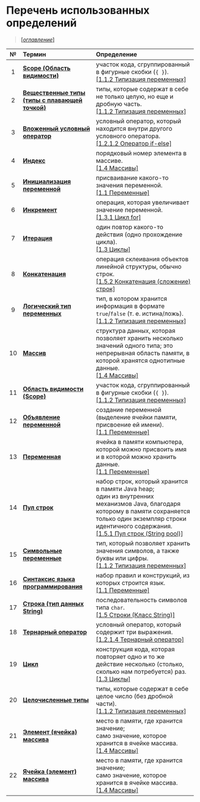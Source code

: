 # Перечень использованных определений

> [[_оглавление_]](../README.md/#оглавление)

| №  | Термин                                                                                      | Определение                                                                                                                                                                                                                                                              |
|:--:|:--------------------------------------------------------------------------------------------|:-------------------------------------------------------------------------------------------------------------------------------------------------------------------------------------------------------------------------------------------------------------------------|
| 1  | [**Scope (Область видимости)**](/conspect/1.md/#112-типизация-переменных)                   | участок кода, сгруппированный в фигурные скобки (`{ }`).<br/>[[1.1.2 Типизация переменных]](/conspect/1.md/#112-типизация-переменных)                                                                                                                                    |
| 2  | [**Вещественные типы (типы с плавающей точкой)**](/conspect/1.md/#112-типизация-переменных) | типы, которые содержат в себе не только целую, но еще и дробную часть.<br/>[[1.1.2 Типизация переменных]](/conspect/1.md/#112-типизация-переменных)                                                                                                                      |
| 3  | [**Вложенный условный оператор**](/conspect/1.md/#1212-оператор-if-else)                    | условный оператор, который находится внутри другого условного оператора.<br/>[[1.2.1.2 Оператор if-else]](/conspect/1.md/#1212-оператор-if-else)                                                                                                                         |
| 4  | [**Индекс**](/conspect/1.md/#14-массивы)                                                    | порядковый номер элемента в массиве.<br/>[[1.4 Массивы]](/conspect/1.md/#14-массивы)                                                                                                                                                                                     |
| 5  | [**Инициализация переменной**](/conspect/1.md/#11-переменные)                               | присваивание какого-то значения переменной.<br/>[[1.1 Переменные]](/conspect/1.md/#11-переменные)                                                                                                                                                                        |
| 6  | [**Инкремент**](/conspect/1.md/#131-цикл-for)                                               | операция, которая увеличивает значение переменной.<br/>[[1.3.1 Цикл for]](/conspect/1.md/#131-цикл-for)                                                                                                                                                                  |
| 7  | [**Итерация**](/conspect/1.md/#13-циклы)                                                    | один повтор какого-то действия (одно прохождение цикла).<br/>[[1.3 Циклы]](/conspect/1.md/#13-циклы)                                                                                                                                                                     |
| 8  | [**Конкатенация**](/conspect/1.md/#152-конкатенация-сложение-строк)                         | операция склеивания объектов линейной структуры, обычно строк.<br/>[[1.5.2 Конкатенация (сложение) строк]](/conspect/1.md/#152-конкатенация-сложение-строк)                                                                                                              |
| 9  | [**Логический тип переменных**](/conspect/1.md/#112-типизация-переменных)                   | тип, в котором хранится информация в формате `true`/`false` (т. е. истина/ложь).<br/>[[1.1.2 Типизация переменных]](/conspect/1.md/#112-типизация-переменных)                                                                                                            |
| 10 | [**Массив**](/conspect/1.md/#14-массивы)                                                    | структура данных, которая позволяет хранить несколько значений одного типа; это непрерывная область памяти, в которой хранятся однотипные данные.<br/>[[1.4 Массивы]](/conspect/1.md/#14-массивы)                                                                        |
| 11 | [**Область видимости (Scope)**](/conspect/1.md/#112-типизация-переменных)                   | участок кода, сгруппированный в фигурные скобки (`{ }`).<br/>[[1.1.2 Типизация переменных]](/conspect/1.md/#112-типизация-переменных)                                                                                                                                    |
| 12 | [**Объявление переменной**](/conspect/1.md/#11-переменные)                                  | создание переменной (выделение ячейки памяти, присвоение ей имени).<br/>[[1.1 Переменные]](/conspect/1.md/#11-переменные)                                                                                                                                                |
| 13 | [**Переменная**](/conspect/1.md/#11-переменные)                                             | ячейка в памяти компьютера, которой можно присвоить имя и в которой можно хранить данные.<br/>[[1.1 Переменные]](/conspect/1.md/#11-переменные)                                                                                                                          |
| 14 | [**Пул строк**](/conspect/1.md/#151-пул-строк-string-pool)                                  | набор строк, который хранится в памяти Java heap;<br/> один из внутренних механизмов Java, благодаря которому в памяти сохраняется только один экземпляр строки идентичного содержания.<br/>[[1.5.1 Пул строк (String pool)]](/conspect/1.md/#151-пул-строк-string-pool) |
| 15 | [**Символьные переменные**](/conspect/1.md/#112-типизация-переменных)                       | тип, который позволяет хранить значения символов, а также буквы или цифры.<br/>[[1.1.2 Типизация переменных]](/conspect/1.md/#112-типизация-переменных)                                                                                                                  |
| 16 | [**Синтаксис языка программирования**](/conspect/1.md/#11-переменные)                       | набор правил и конструкций, из которых строится язык.<br/>[[1.1 Переменные]](/conspect/1.md/#11-переменные)                                                                                                                                                              |
| 17 | [**Строка (тип данных String)**](/conspect/1.md/#15-строки-класс-string)                    | последовательность символов типа `char`.<br/>[[1.5 Строки (Класс String)]](/conspect/1.md/#15-строки-класс-string)                                                                                                                                                       |
| 18 | [**Тернарный оператор**](/conspect/1.md/#1214-тернарный-оператор)                           | условный оператор, который содержит три выражения.<br/>[[1.2.1.4 Тернарный оператор]](/conspect/1.md/#1214-тернарный-оператор)                                                                                                                                           |
| 19 | [**Цикл**](/conspect/1.md/#13-циклы)                                                        | конструкция кода, которая повторяет одно и то же действие несколько (столько, сколько нам потребуется) раз.<br/>[[1.3 Циклы]](/conspect/1.md/#13-циклы)                                                                                                                  |
| 20 | [**Целочисленные типы**](/conspect/1.md/#112-типизация-переменных)                          | типы, которые содержат в себе целое число (без дробной части).<br/>[[1.1.2 Типизация переменных]](/conspect/1.md/#112-типизация-переменных)                                                                                                                              |
| 21 | [**Элемент (ячейка) массива**](/conspect/1.md/#14-массивы)                                  | место в памяти, где хранится значение;<br/>само значение, которое хранится в ячейке массива.<br/>[[1.4 Массивы]](/conspect/1.md/#14-массивы)                                                                                                                             |
| 22 | [**Ячейка (элемент) массива**](/conspect/1.md/#14-массивы)                                  | место в памяти, где хранится значение;<br/>само значение, которое хранится в ячейке массива.<br/>[[1.4 Массивы]](/conspect/1.md/#14-массивы)                                                                                                                             |